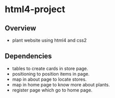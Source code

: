 # html4-project

## Overview
* plant website using html4 and css2 

## Dependencies
* tables to create cards in store page.
* positioning to position items in page. 
* map in about page to locate stores.
* map in home page to know more about plants.
* register page which go to home page.
